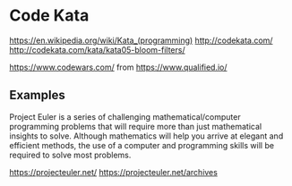 Code Kata
=========

https://en.wikipedia.org/wiki/Kata_(programming)
http://codekata.com/
http://codekata.com/kata/kata05-bloom-filters/

https://www.codewars.com/ from https://www.qualified.io/

Examples
--------

Project Euler is a series of challenging mathematical/computer programming problems that will require more than just mathematical insights to solve. Although mathematics will help you arrive at elegant and efficient methods, the use of a computer and programming skills will be required to solve most problems.

https://projecteuler.net/
https://projecteuler.net/archives

<!-- vim: set autoindent expandtab sw=4 syntax=markdown: -->
